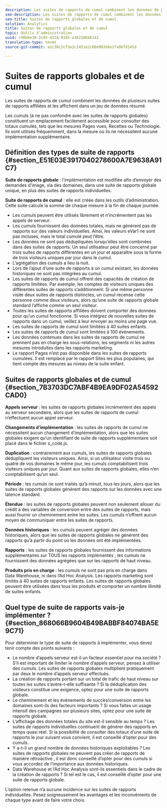 ```yaml
---
description: Les suites de rapports de cumul combinent les données de plusieurs suites de rapports affiliées et les affichent dans un jeu de données résumé.
seo-description: Les suites de rapports de cumul combinent les données de plusieurs suites de rapports affiliées et les affichent dans un jeu de données résumé.
seo-title: Suites de rapports globales et de cumul
solution: Analytics
title: Suites de rapports globales et de cumul
topic: Outils d’administration
uuid: c90b8e38-2c95-4318-8165-a362106b6142
translation-type: tm+mt
source-git-commit: a2c38c2cf3a2c1451e2c60e003ebe1fa9bfd145d

---
```



# Suites de rapports globales et de cumul

Les suites de rapports de cumul combinent les données de plusieurs suites de rapports affiliées et les affichent dans un jeu de données résumé.

Les cumuls (à ne pas confondre avec les suites de rapports globales) constituent un emplacement facilement accessible pour consulter des totaux cumulés, tels que les mesures Pages vues, Recettes ou Technologie. Ils sont utilisés fréquemment, dans la mesure où ils ne nécessitent aucune implémentation supplémentaire.

## Définition des types de suite de rapports {#section_E51E03E3917040278600A7E9638A91C7}

**Suite de rapports globale** : l’implémentation est modifiée afin d’envoyer des demandes d’image, via des domaines, dans une suite de rapports globale unique, en plus des suites de rapports individuelles.

**Suite de rapports de cumul** : elle est créée dans les outils d’administration. Cette suite calcule la somme de chaque mesure à la fin de chaque journée.

* Les cumuls peuvent être utilisés librement et n’incrémentent pas les appels de serveur.
* Les cumuls fournissent des données totales, mais ne génèrent pas de rapports sur des valeurs individuelles. Ainsi, les valeurs eVar1 ne sont pas incluses, mais le total cumulé peut l’être.
* Les données ne sont pas dédupliquées lorsqu’elles sont combinées dans des suites de rapports. Un seul utilisateur peut être concerné par trois suites de rapports différentes en un jour et apparaître sous la forme de trois visiteurs uniques par jour dans le cumul.
* L’agrégation des cumuls a lieu la nuit.
* Lors de l’ajout d’une suite de rapports à un cumul existant, les données historiques ne sont pas intégrées au cumul.
* Les suites de rapports de cumul offrent des capacités de création de rapports limitées. Par exemple, les comptes de visiteurs uniques des différentes suites de rapports s’additionnent. Si une même personne visite deux suites de rapports distinctes, un cumul recense cette personne comme deux visiteurs, alors qu’une suite de rapports globale standard l’affiche comme un seul visiteur.
* Toutes les suites de rapports affiliées doivent comporter des données pour qu’un cumul fonctionne. Si vous intégrez de nouvelles suites de rapports dans un cumul, veillez à leur envoyer au moins une page vue.
* Les suites de rapports de cumul sont limitées à 40 suites enfants.
* Les suites de rapports de cumul sont limitées à 100 événements.
* Les données contenues dans les suites de rapports de cumul ne prennent pas en charge les sous-relations, les segments ni les autres mesures introduites dans les rapports marketing.
* Le rapport Pages n’est pas disponible dans les suites de rapports cumulées. Il est remplacé par le rapport Sites les plus populaires, qui tient compte des mesures au niveau de la suite enfant.

## Suites de rapports globales et de cumul {#section_7B3703DC7ABF4B9EA9DF02A54592CAD0}

**Appels serveur** : les suites de rapports globales incrémentent des appels au serveur secondaire, alors que les suites de rapports de cumul n’effectuent aucun appel serveur.

**Changements d’implémentation** : les suites de rapports de cumul ne nécessitent aucun changement d’implémentation, alors que les suites globales exigent qu’un identifiant de suite de rapports supplémentaire soit placé dans le fichier s_code.js.

**Duplication** : contrairement aux cumuls, les suites de rapports globales dédupliquent les visiteurs uniques. Ainsi, si un utilisateur visite trois ou quatre de vos domaines le même jour, les cumuls comptabilisent trois visiteurs uniques par jour. Quant aux suites de rapports globales, elles n’en comptabilisent qu’un seul.

**Période** : les cumuls ne sont traités qu’à minuit, tous les jours, alors que les suites de rapports globales génèrent des rapports sur les données avec une latence standard.

**Étendue** : les suites de rapports globales peuvent non seulement allouer du crédit à des variables de conversion entre des suites de rapports, mais aussi fournir un cheminement entre les suites. Les cumuls n’offrent aucun moyen de communiquer entre les suites de rapports.

**Données historiques** : les cumuls peuvent agréger des données historiques, alors que les suites de rapports globales ne génèrent des rapports qu’à partir du point où les données ont été implémentées.

**Rapports** : les suites de rapports globales fournissent des informations supplémentaires sur TOUS les rapports implémentés ; les cumuls ne fournissent des données agrégées que sur les rapports de haut niveau.

**Produits pris en charge** : les cumuls ne sont pas pris en charge dans Data Warehouse, ni dans l’Ad Hoc Analysis. Les rapports marketing sont limités à 40 suites de rapports enfants. Les suites de rapports globales peuvent être utilisées dans tous les produits et comporter un nombre illimité de suites enfants.

## Quel type de suite de rapports vais-je implémenter ? {#section_868066B9604B49BABBF84074BA5E9C71}

Pour déterminer le type de suite de rapports à implémenter, vous devez tenir compte des points suivants :

* Le nombre d’appels serveur est-il un facteur essentiel pour ma société ? S’il est important de limiter le nombre d’appels serveur, pensez à utiliser des cumuls. Les suites de rapports globales multiplient pratiquement par deux le nombre d’appels serveur effectués.
* La création de rapports portant sur un total de trafic de haut niveau sur toutes les suites s’avère-t-elle suffisante ? Si la déduplication des visiteurs constitue une exigence, optez pour une suite de rapports globale.
* Le cheminement et les événements de succès/conversion entre les domaines sont-ils des facteurs importants ? Si vous faites un usage intensif des campagnes sur plusieurs sites, optez pour une suite de rapports globale.
* L’affichage des données totales du site est-il sensible au temps ? Les suites de rapports individuelles continuent de générer des rapports en temps quasi réel. Si la possibilité de consulter des totaux d’une suite de rapports le jour suivant vous convient, il est conseillé d’opter pour des cumuls.
* Y a-t-il un grand nombre de données historiques exploitables ? Les suites de rapports globales ne peuvent pas créer de rapports de manière rétroactive ; il est donc conseillé d’opter pour des cumuls si vous accordez de l’importance aux données historiques.
* Data Warehouse et l’Ad Hoc Analysis sont-ils essentiels dans le cadre de la création de rapports ? Si tel est le cas, il est conseillé d’opter pour une suite de rapports globale.

L’option retenue n’a aucune incidence sur les suites de rapports individuelles. Pesez soigneusement les avantages et les inconvénients de chaque type avant de faire votre choix.
